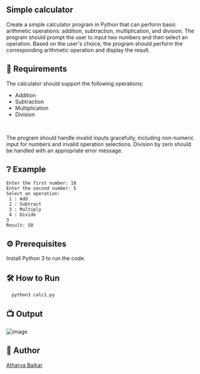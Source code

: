 
## Simple calculator

Create a simple calculator program in Python that can perform basic arithmetic operations: addition, subtraction, multiplication, and division. The program should prompt the user to input two numbers and then select an operation. Based on the user's choice, the program should perform the corresponding arithmetic operation and display the result.

## 🌟 Requirements
The calculator should support the following operations:
- Addition
- Subtraction
- Multiplication
- Division

<br>

The program should handle invalid inputs gracefully, including non-numeric input for numbers and invalid operation selections.
Division by zero should be handled with an appropriate error message.

## ❔ Example

```
Enter the first number: 10
Enter the second number: 5
Select an operation: 
 1 : Add
 2 : Subtract
 3 : Multiply
 4 : Divide
3
Result: 50
```

## ⚙️ Prerequisites

Install Python 3 to run the code.

## 🛠️ How to Run

```python3
  python3 calc1.py
```

## 📺 Output

![image](https://github.com/DarkGuardian641/Python-Mini-Projects/assets/91188597/346a34a5-1f5f-4fbb-a648-b59a9515b350)

## 🤖 Author
[Atharva Baikar](https://github.com/DarkGuardian641)
